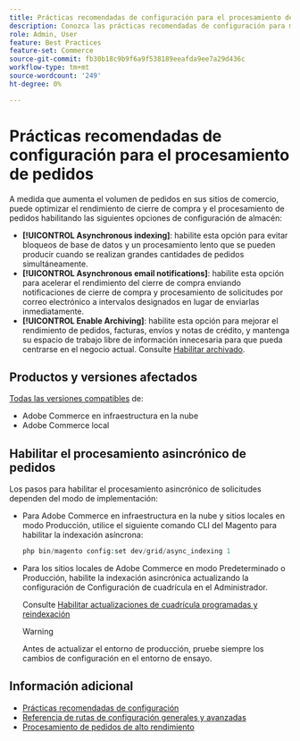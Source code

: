 ```yaml
---
title: Prácticas recomendadas de configuración para el procesamiento de pedidos
description: Conozca las prácticas recomendadas de configuración para mejorar el rendimiento del cierre de compra y del procesamiento de pedidos.
role: Admin, User
feature: Best Practices
feature-set: Commerce
source-git-commit: fb30b18c9b9f6a9f538189eeafda9ee7a29d436c
workflow-type: tm+mt
source-wordcount: '249'
ht-degree: 0%

---
```


# Prácticas recomendadas de configuración para el procesamiento de pedidos

A medida que aumenta el volumen de pedidos en sus sitios de comercio, puede optimizar el rendimiento de cierre de compra y el procesamiento de pedidos habilitando las siguientes opciones de configuración de almacén:

- **[!UICONTROL Asynchronous indexing]**: habilite esta opción para evitar bloqueos de base de datos y un procesamiento lento que se pueden producir cuando se realizan grandes cantidades de pedidos simultáneamente.
- **[!UICONTROL Asynchronous email notifications]**: habilite esta opción para acelerar el rendimiento del cierre de compra enviando notificaciones de cierre de compra y procesamiento de solicitudes por correo electrónico a intervalos designados en lugar de enviarlas inmediatamente.
- **[!UICONTROL Enable Archiving]**: habilite esta opción para mejorar el rendimiento de pedidos, facturas, envíos y notas de crédito, y mantenga su espacio de trabajo libre de información innecesaria para que pueda centrarse en el negocio actual. Consulte [Habilitar archivado](https://docs.magento.com/user-guide/sales/order-archive.html#to-enable-archiving).

## Productos y versiones afectados

[Todas las versiones compatibles](../../../release/versions.md) de:

- Adobe Commerce en infraestructura en la nube
- Adobe Commerce local

## Habilitar el procesamiento asincrónico de pedidos

Los pasos para habilitar el procesamiento asincrónico de solicitudes dependen del modo de implementación:

- Para Adobe Commerce en infraestructura en la nube y sitios locales en modo Producción, utilice el siguiente comando CLI del Magento para habilitar la indexación asíncrona:

   ```php
   php bin/magento config:set dev/grid/async_indexing 1
   ```

- Para los sitios locales de Adobe Commerce en modo Predeterminado o Producción, habilite la indexación asincrónica actualizando la configuración de Configuración de cuadrícula en el Administrador.

   Consulte [Habilitar actualizaciones de cuadrícula programadas y reindexación](https://experienceleague.adobe.com/docs/commerce-admin/stores-sales/order-management/orders/order-scheduled-operations.html#enable-scheduled-grid-updates-and-reindexing)

   >[!WARNING]
   >
   >Antes de actualizar el entorno de producción, pruebe siempre los cambios de configuración en el entorno de ensayo.

## Información adicional

- [Prácticas recomendadas de configuración](../../../performance/configuration.md)
- [Referencia de rutas de configuración generales y avanzadas](../../../configuration/reference/config-reference-general.md)
- [Procesamiento de pedidos de alto rendimiento](../../../performance/high-throughput-order-processing.md)

